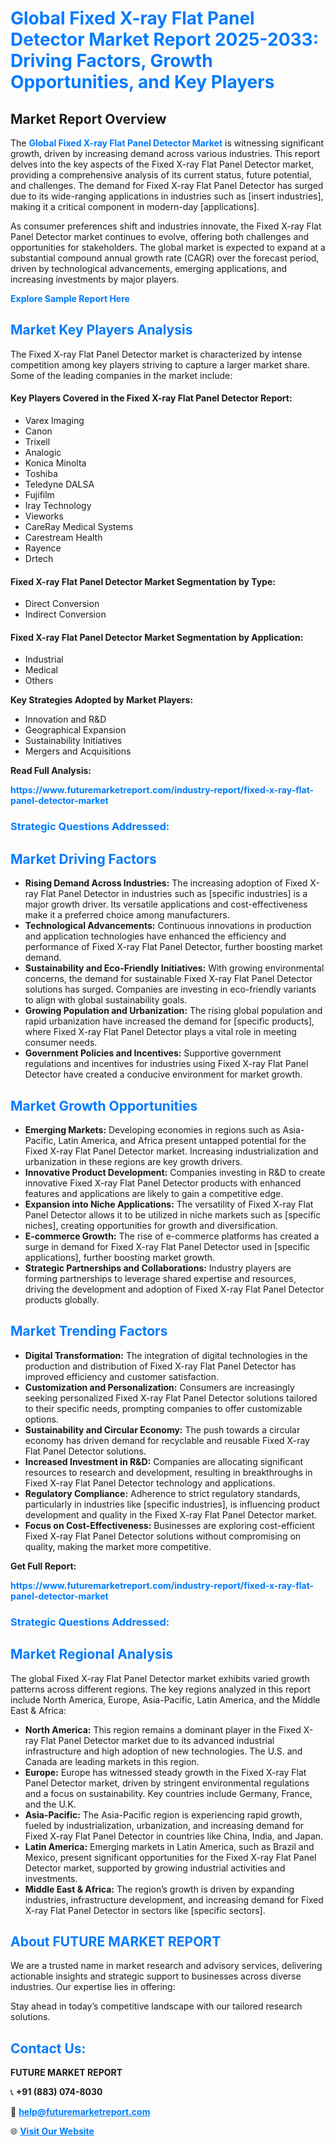 <h1 style="color: #007BFF;">Global Fixed X-ray Flat Panel Detector Market Report 2025-2033: Driving Factors, Growth Opportunities, and Key Players</h1>

<section id="overview">
<h2>Market Report Overview</h2>
<p>The <a href="https://www.futuremarketreport.com/industry-report/fixed-x-ray-flat-panel-detector-market" style="color: #007BFF; text-decoration: none;"><strong>Global Fixed X-ray Flat Panel Detector Market</strong></a> is witnessing significant growth, driven by increasing demand across various industries. This report delves into the key aspects of the Fixed X-ray Flat Panel Detector market, providing a comprehensive analysis of its current status, future potential, and challenges. The demand for Fixed X-ray Flat Panel Detector has surged due to its wide-ranging applications in industries such as [insert industries], making it a critical component in modern-day [applications].</p>
<p>As consumer preferences shift and industries innovate, the Fixed X-ray Flat Panel Detector market continues to evolve, offering both challenges and opportunities for stakeholders. The global market is expected to expand at a substantial compound annual growth rate (CAGR) over the forecast period, driven by technological advancements, emerging applications, and increasing investments by major players.</p>
</section>

<section id="overview">
<p><a href="https://www.futuremarketreport.com/request-sample/reportId=40564" style="color: #007BFF; text-decoration: none;"><strong>Explore Sample Report Here</strong></a></p>
</section>

<section id="key-players">
<h2 style="color: #007BFF;">Market Key Players Analysis</h2>
<p>The Fixed X-ray Flat Panel Detector market is characterized by intense competition among key players striving to capture a larger market share. Some of the leading companies in the market include:</p>
<h4>Key Players Covered in the Fixed X-ray Flat Panel Detector Report:</h4>
<ul><li>Varex Imaging</li><li>Canon</li><li>Trixell</li><li>Analogic</li><li>Konica Minolta</li><li>Toshiba</li><li>Teledyne DALSA</li><li>Fujifilm</li><li>Iray Technology</li><li>Vieworks</li><li>CareRay Medical Systems</li><li>Carestream Health</li><li>Rayence</li><li>Drtech</li></ul>
<h4>Fixed X-ray Flat Panel Detector Market Segmentation by Type:</h4>
<ul><li>Direct Conversion</li><li>Indirect Conversion</li></ul>

<h4>Fixed X-ray Flat Panel Detector Market Segmentation by Application:</h4>
<ul><li>Industrial</li><li>Medical</li><li>Others</li></ul>
<p><strong>Key Strategies Adopted by Market Players:</strong></p>
<ul>
<li>Innovation and R&D</li>
<li>Geographical Expansion</li>
<li>Sustainability Initiatives</li>
<li>Mergers and Acquisitions</li>
</ul>
</section>

<section>
<p><strong>Read Full Analysis: </strong></p><a href="https://www.futuremarketreport.com/industry-report/fixed-x-ray-flat-panel-detector-market" style="color: #007BFF; text-decoration: none;"><strong>https://www.futuremarketreport.com/industry-report/fixed-x-ray-flat-panel-detector-market</strong></a>
<h3 style="color: #007BFF;">Strategic Questions Addressed:</h3>
</section>

<section id="driving-factors">
<h2 style="color: #007BFF;">Market Driving Factors</h2>
<ul>
<li><strong>Rising Demand Across Industries:</strong> The increasing adoption of Fixed X-ray Flat Panel Detector in industries such as [specific industries] is a major growth driver. Its versatile applications and cost-effectiveness make it a preferred choice among manufacturers.</li>
<li><strong>Technological Advancements:</strong> Continuous innovations in production and application technologies have enhanced the efficiency and performance of Fixed X-ray Flat Panel Detector, further boosting market demand.</li>
<li><strong>Sustainability and Eco-Friendly Initiatives:</strong> With growing environmental concerns, the demand for sustainable Fixed X-ray Flat Panel Detector solutions has surged. Companies are investing in eco-friendly variants to align with global sustainability goals.</li>
<li><strong>Growing Population and Urbanization:</strong> The rising global population and rapid urbanization have increased the demand for [specific products], where Fixed X-ray Flat Panel Detector plays a vital role in meeting consumer needs.</li>
<li><strong>Government Policies and Incentives:</strong> Supportive government regulations and incentives for industries using Fixed X-ray Flat Panel Detector have created a conducive environment for market growth.</li>
</ul>
</section>

<section id="growth-opportunities">
<h2 style="color: #007BFF;">Market Growth Opportunities</h2>
<ul>
<li><strong>Emerging Markets:</strong> Developing economies in regions such as Asia-Pacific, Latin America, and Africa present untapped potential for the Fixed X-ray Flat Panel Detector market. Increasing industrialization and urbanization in these regions are key growth drivers.</li>
<li><strong>Innovative Product Development:</strong> Companies investing in R&D to create innovative Fixed X-ray Flat Panel Detector products with enhanced features and applications are likely to gain a competitive edge.</li>
<li><strong>Expansion into Niche Applications:</strong> The versatility of Fixed X-ray Flat Panel Detector allows it to be utilized in niche markets such as [specific niches], creating opportunities for growth and diversification.</li>
<li><strong>E-commerce Growth:</strong> The rise of e-commerce platforms has created a surge in demand for Fixed X-ray Flat Panel Detector used in [specific applications], further boosting market growth.</li>
<li><strong>Strategic Partnerships and Collaborations:</strong> Industry players are forming partnerships to leverage shared expertise and resources, driving the development and adoption of Fixed X-ray Flat Panel Detector products globally.</li>
</ul>
</section>

<section id="trending-factors">
<h2 style="color: #007BFF;">Market Trending Factors</h2>
<ul>
<li><strong>Digital Transformation:</strong> The integration of digital technologies in the production and distribution of Fixed X-ray Flat Panel Detector has improved efficiency and customer satisfaction.</li>
<li><strong>Customization and Personalization:</strong> Consumers are increasingly seeking personalized Fixed X-ray Flat Panel Detector solutions tailored to their specific needs, prompting companies to offer customizable options.</li>
<li><strong>Sustainability and Circular Economy:</strong> The push towards a circular economy has driven demand for recyclable and reusable Fixed X-ray Flat Panel Detector solutions.</li>
<li><strong>Increased Investment in R&D:</strong> Companies are allocating significant resources to research and development, resulting in breakthroughs in Fixed X-ray Flat Panel Detector technology and applications.</li>
<li><strong>Regulatory Compliance:</strong> Adherence to strict regulatory standards, particularly in industries like [specific industries], is influencing product development and quality in the Fixed X-ray Flat Panel Detector market.</li>
<li><strong>Focus on Cost-Effectiveness:</strong> Businesses are exploring cost-efficient Fixed X-ray Flat Panel Detector solutions without compromising on quality, making the market more competitive.</li>
</ul>
</section>

<section>
<p><strong>Get Full Report: </strong></p><a href="https://www.futuremarketreport.com/industry-report/fixed-x-ray-flat-panel-detector-market" style="color: #007BFF; text-decoration: none;"><strong>https://www.futuremarketreport.com/industry-report/fixed-x-ray-flat-panel-detector-market</strong></a>
<h3 style="color: #007BFF;">Strategic Questions Addressed:</h3>
</section>


<section id="regional-analysis">
<h2 style="color: #007BFF;">Market Regional Analysis</h2>
<p>The global Fixed X-ray Flat Panel Detector market exhibits varied growth patterns across different regions. The key regions analyzed in this report include North America, Europe, Asia-Pacific, Latin America, and the Middle East & Africa:</p>
<ul>
<li><strong>North America:</strong> This region remains a dominant player in the Fixed X-ray Flat Panel Detector market due to its advanced industrial infrastructure and high adoption of new technologies. The U.S. and Canada are leading markets in this region.</li>
<li><strong>Europe:</strong> Europe has witnessed steady growth in the Fixed X-ray Flat Panel Detector market, driven by stringent environmental regulations and a focus on sustainability. Key countries include Germany, France, and the U.K.</li>
<li><strong>Asia-Pacific:</strong> The Asia-Pacific region is experiencing rapid growth, fueled by industrialization, urbanization, and increasing demand for Fixed X-ray Flat Panel Detector in countries like China, India, and Japan.</li>
<li><strong>Latin America:</strong> Emerging markets in Latin America, such as Brazil and Mexico, present significant opportunities for the Fixed X-ray Flat Panel Detector market, supported by growing industrial activities and investments.</li>
<li><strong>Middle East & Africa:</strong> The region’s growth is driven by expanding industries, infrastructure development, and increasing demand for Fixed X-ray Flat Panel Detector in sectors like [specific sectors].</li>
</ul>
</section>

<footer>
<h2 style="color: #007BFF;">About FUTURE MARKET REPORT</h2>
<p>We are a trusted name in market research and advisory services, delivering actionable insights and strategic support to businesses across diverse industries. Our expertise lies in offering:</p>

<p>Stay ahead in today’s competitive landscape with our tailored research solutions.</p>

<h2 style="color: #007BFF;">Contact Us:</h2>
<p><strong>FUTURE MARKET REPORT</strong></p>
<p>📞 <strong>+91 (883) 074-8030</strong></p>
<p>📧 <strong><a href="mailto:help@futuremarketreport.com" style="color: #007BFF;">help@futuremarketreport.com</a></strong></p>
<p>🌐 <strong><a href="https://www.futuremarketreport.com/" style="color: #007BFF;">Visit Our Website</a></strong></p>
</footer>